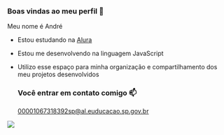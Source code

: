 ### Boas vindas ao meu perfil 💙

Meu nome é André

- Estou estudando na [Alura](https://www.alura.com.br)
- Estou me desenvolvendo na linguagem JavaScript
- Utilizo esse espaço para minha organização e compartilhamento dos meu projetos desenvolvidos

  ### Você entrar em contato comigo 📫

  00001067318392sp@al.euducacao.sp.gov.br

![](https://media1.tenor.com/m/mCiM7CmGGI4AAAAC/naruto.gif)
